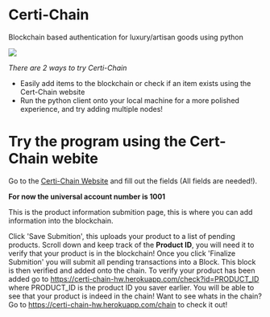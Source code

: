 # Certi-Chain
Blockchain based authentication for luxury/artisan goods using python

![](https://github.com/Johnson-Su/Certi-Chain/blob/main/certi-chain.gif)

*There are 2 ways to try Certi-Chain*
  - Easily add items to the blockchain or check if an item exists using the Cert-Chain website
  - Run the python client onto your local machine for a more polished experience, and try adding multiple nodes!
  
 
# Try the program using the Cert-Chain webite
Go to the [Certi-Chain Website](https://certi-chain-hw.herokuapp.com) and fill out the fields (All fields are needed!). 

**For now the universal account number is 1001**

This is the product information submition page, this is where you can add information into the blockchain.

Click 'Save Submition', this uploads your product to a list of pending products.
Scroll down and keep track of the **Product ID**, you will need it to verify that your product is in the blockchain!
Once you click 'Finalize Submition' you will submit all pending transactions into a Block. This block is then verified and added onto the chain.
To verify your product has been added go to https://certi-chain-hw.herokuapp.com/check?id=PRODUCT_ID where PRODUCT_ID is the product ID you saver earlier.
You will be able to see that your product is indeed in the chain!
Want to see whats in the chain? Go to https://certi-chain-hw.herokuapp.com/chain to check it out!

